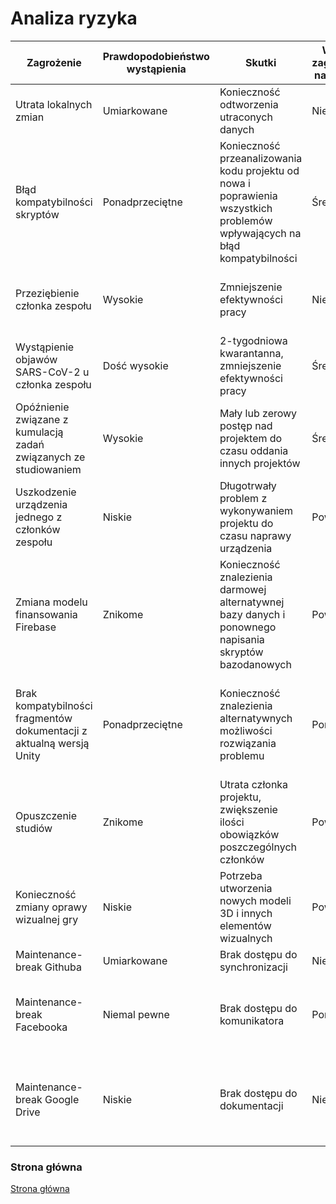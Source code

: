 # **Analiza ryzyka**

| **Zagrożenie** | **Prawdopodobieństwo wystąpienia** | **Skutki** | **Wpływ zagrożenia na projekt** | **Ruch Zapobiegawczy** | **Działania profilaktyczne** |
| --- | --- | --- | --- | --- | --- |
| Utrata lokalnych zmian | Umiarkowane | Konieczność odtworzenia utraconych danych | Niewielki | Łagodzenie ryzyka | Regularne wysyłanie danych na repozytorium Git |
| Błąd kompatybilności skryptów | Ponadprzeciętne | Konieczność przeanalizowania kodu projektu od nowa i poprawienia wszystkich problemów wpływających na błąd kompatybilności | Średni | Unikanie ryzyka | Modułowa konstrukcja projektu pozwalająca na zminimalizowanie potencjalnego błędu jedynie do konkretnego modułu |
| Przeziębienie członka zespołu | Wysokie | Zmniejszenie efektywności pracy | Niewielki | Unikanie ryzyka | Adekwatne ubieranie się, odpowiednia dieta, dbanie o odporność |
| Wystąpienie objawów SARS-CoV-2 u członka zespołu | Dość wysokie | 2-tygodniowa kwarantanna, zmniejszenie efektywności pracy | Średni | Unikanie ryzyka | Przestrzeganie zasad sanitarnych |
| Opóźnienie związane z kumulacją zadań związanych ze studiowaniem | Wysokie | Mały lub zerowy postęp nad projektem do czasu oddania innych projektów | Średni | Unikanie ryzyka | Systematyczna praca |
| Uszkodzenie urządzenia jednego z członków zespołu | Niskie | Długotrwały problem z wykonywaniem projektu do czasu naprawy urządzenia | Poważny | Unikanie ryzyka | Traktowanie urządzeń z zachowaniem zasad ostrożności |
| Zmiana modelu finansowania Firebase | Znikome | Konieczność znalezienia darmowej alternatywnej bazy danych i ponownego napisania skryptów bazodanowych | Poważny | Akceptacja ryzyka | Brak działań profilaktycznych |
| Brak kompatybilności fragmentów dokumentacji z aktualną wersją Unity | Ponadprzeciętne | Konieczność znalezienia alternatywnych możliwości rozwiązania problemu | Pomijalny | Unikanie ryzyka | Gdy to możliwe używanie najnowszej dokumentacji Unity, używanie tylko wcześniej przetestowanych metod i funkcji |
| Opuszczenie studiów | Znikome | Utrata członka projektu, zwiększenie ilości obowiązków poszczególnych członków | Poważny | Akceptacja ryzyka | Zmiana założeń projektu tak, aby były w granicach możliwości pozostałego zespołu |
| Konieczność zmiany oprawy wizualnej gry | Niskie | Potrzeba utworzenia nowych modeli 3D i innych elementów wizualnych | Poważny | Akceptacja ryzyka | Posiadanie alternatywnego pomysłu, który będzie bezpieczny w realizacji |
| Maintenance-break Githuba | Umiarkowane | Brak dostępu do synchronizacji | Niewielki | Akceptacja ryzyka | Brak działań profilaktycznych |
| Maintenance-break Facebooka | Niemal pewne | Brak dostępu do komunikatora | Pomijalny | Łagodzenie ryzyka | Wykorzystywanie Discorda oraz Telegrama jako zapasowych możliwości komunikacji |
| Maintenance-break Google Drive | Niskie | Brak dostępu do dokumentacji | Niewielki | Akceptacja ryzyka | Lokalne backupy rozwiązują problem dostępu, jednak wspólne tworzenie dokumentów jest niemożliwe |

### Strona główna
[Strona główna](README.md)